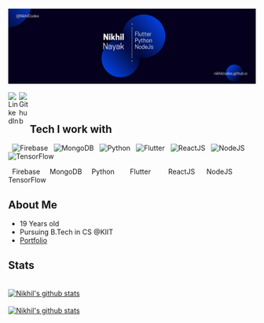 ![Banner](https://raw.githubusercontent.com/NikhilCodes/NikhilCodes/master/res/banner.png)

<a href="https://www.linkedin.com/in/nikhil-nayak-3b0967179/?trk=public-profile-join-page"><img align="left" alt="LinkedIn" width="22px" src="https://cdn.jsdelivr.net/npm/simple-icons@v3/icons/linkedin.svg" /></a>
<a href="https://github.com/NikhilCodes"><img align="left" alt="Github" width="22px" src="https://cdn.jsdelivr.net/npm/simple-icons@v3/icons/github.svg" /></a>
<br />
<br />

## Tech I work with

&nbsp;
![Firebase](https://raw.githubusercontent.com/NikhilCodes/NikhilCodes/master/res/firebase.png)&nbsp;&nbsp;
![MongoDB](https://raw.githubusercontent.com/NikhilCodes/NikhilCodes/master/res/mongodb.png)&nbsp;&nbsp;
![Python](https://raw.githubusercontent.com/NikhilCodes/NikhilCodes/master/res/python.png)&nbsp;&nbsp;
![Flutter](https://raw.githubusercontent.com/NikhilCodes/NikhilCodes/master/res/flutter.png)&nbsp;&nbsp;
![ReactJS](https://raw.githubusercontent.com/NikhilCodes/NikhilCodes/master/res/react.png)&nbsp;&nbsp;
![NodeJS](https://raw.githubusercontent.com/NikhilCodes/NikhilCodes/master/res/node-js.png)&nbsp;&nbsp;
![TensorFlow](https://raw.githubusercontent.com/NikhilCodes/NikhilCodes/master/res/tensorflow.png)

&nbsp; Firebase &nbsp;&nbsp;&nbsp; MongoDB &nbsp;&nbsp;&nbsp; Python &nbsp;&nbsp;&nbsp;&nbsp;&nbsp;&nbsp; Flutter &nbsp;&nbsp;&nbsp;&nbsp;&nbsp;&nbsp;&nbsp; ReactJS &nbsp;&nbsp;&nbsp;&nbsp; NodeJS &nbsp;&nbsp; TensorFlow

## About Me
 + 19 Years old
 + Pursuing B.Tech in CS @KIIT
 + [Portfolio](https://nikhilcodes.github.io)

## Stats

<br />
<a href="https://github.com/NikhilCodes">
 <img align="center" src="https://github-readme-stats.vercel.app/api/top-langs/?username=nikhilcodes&hide=html&show_icons=true&theme=tokyonight" alt="Nikhil's github stats"/></a>
<br /><br /> 
<a href="https://github.com/NikhilCodes">
 <img align="center" src="https://github-readme-stats.vercel.app/api?username=nikhilcodes&theme=radical&hide=issues&show_icons=true" alt="Nikhil's github stats"/></a>
